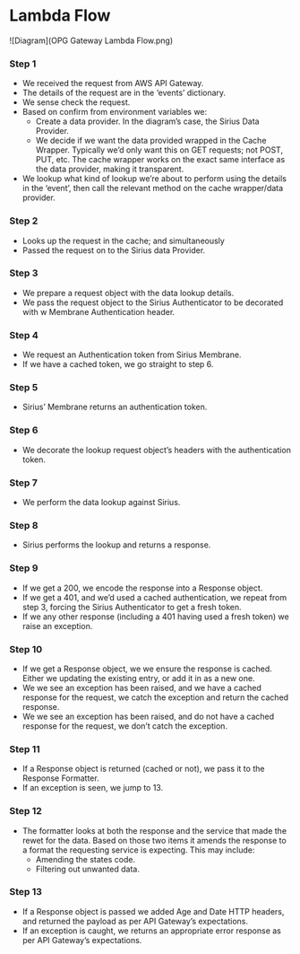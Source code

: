 # Lambda Flow

![Diagram](OPG Gateway Lambda Flow.png)

### Step 1
* We received the request from AWS API Gateway.
* The details of the request are in the ‘events’ dictionary.
* We sense check the request.
* Based on confirm from environment variables we:
    * Create a data provider. In the diagram’s case, the Sirius Data Provider.
    * We decide if we want the data provided wrapped in the Cache Wrapper. Typically we’d only want this on GET requests; not POST, PUT, etc. The cache wrapper works on the exact same interface as the data provider, making it transparent.
* We lookup what kind of lookup we’re about to perform using the details in the ‘event’, then call the relevant method on the cache wrapper/data provider.

### Step 2
* Looks up the request in the cache; and simultaneously
* Passed the request on to the Sirius data Provider. 

### Step 3
* We prepare a request object with the data lookup details.
* We pass the request object to the Sirius Authenticator to be decorated with w Membrane Authentication header.

### Step 4
* We request an Authentication token from Sirius Membrane.
* If we have a cached token, we go straight to step 6.

### Step 5
* Sirius’ Membrane returns an authentication token.

### Step 6
* We decorate the lookup request object’s headers with the authentication token.

### Step 7
* We perform the data lookup against Sirius.

### Step 8
* Sirius performs the lookup and returns a response.


### Step 9
* If we get a 200, we encode the response into a Response object.
* If we get a 401, and we’d used a cached authentication, we repeat from step 3, forcing the Sirius Authenticator to get a fresh token.
* If we any other response (including a 401 having used a fresh token) we raise an exception.


### Step 10
* If we get a Response object, we we ensure the response is cached. Either we updating the existing entry, or add it in as a new one.
* We we see an exception has been raised, and we have a cached response for the request, we catch the exception and return the cached response.
* We we see an exception has been raised, and do not have a cached response for the request, we don’t catch the exception.


### Step 11
* If a Response object is returned (cached or not), we pass it to the Response Formatter.
* If an exception is seen, we jump to 13.

### Step 12
* The formatter looks at both the response and the service that made the rewet for the data. Based on those two items it amends the response to a format the requesting service is expecting. This may include:
    * Amending the states code.
    * Filtering out unwanted data.

### Step 13
* If a Response object is passed we added Age and Date HTTP headers, and returned the payload as per API Gateway’s expectations.
* If an exception is caught, we returns an appropriate error response as per API Gateway’s expectations.
